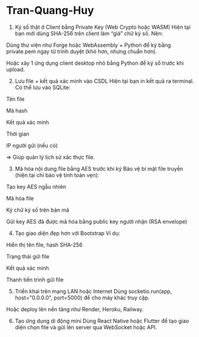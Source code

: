 # Tran-Quang-Huy
1. Ký số thật ở Client bằng Private Key (Web Crypto hoặc WASM)
Hiện tại bạn mới dùng SHA-256 trên client làm “giả” chữ ký số. Nên:

Dùng thư viện như Forge hoặc WebAssembly + Python để ký bằng private.pem ngay từ trình duyệt (khó hơn, nhưng chuẩn hơn).

Hoặc xây 1 ứng dụng client desktop nhỏ bằng Python để ký số trước khi upload.

2. Lưu file + kết quả xác minh vào CSDL
Hiện tại bạn in kết quả ra terminal. Có thể lưu vào SQLite:

Tên file

Mã hash

Kết quả xác minh

Thời gian

IP người gửi (nếu có)

=> Giúp quản lý lịch sử xác thực file.

3. Mã hóa nội dung file bằng AES trước khi ký
Bảo vệ bí mật file truyền (hiện tại chỉ bảo vệ tính toàn vẹn):

Tạo key AES ngẫu nhiên

Mã hóa file

Ký chữ ký số trên bản mã

Gửi key AES đã được mã hóa bằng public key người nhận (RSA envelope)

4. Tạo giao diện đẹp hơn với Bootstrap
Ví dụ:

Hiển thị tên file, hash SHA-256

Trạng thái gửi file

Kết quả xác minh 

Thanh tiến trình gửi file

5. Triển khai trên mạng LAN hoặc Internet
Dùng socketio.run(app, host="0.0.0.0", port=5000) để cho máy khác truy cập.

Hoặc deploy lên nền tảng như Render, Heroku, Railway.

6. Tạo ứng dụng di động mini
Dùng React Native hoặc Flutter để tạo giao diện chọn file và gửi lên server qua WebSocket hoặc API.
